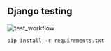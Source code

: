 ## Django testing

![test_workflow](https://github.com/StephenKamau/django_puppy_store/actions/workflows/django.yml/badge.svg)


```pip install -r requirements.txt```

